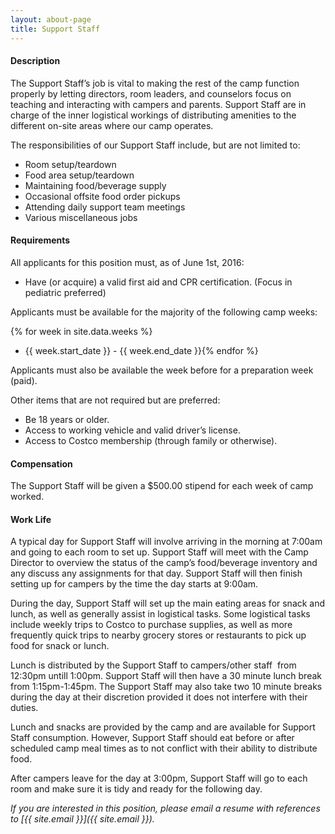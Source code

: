 ```yaml
---
layout: about-page
title: Support Staff
---
```


#### Description
The Support Staff’s job is vital to making the rest of the camp function properly by letting directors, room leaders, and counselors focus on teaching and interacting with campers and parents. Support Staff are in charge of the inner logistical workings of distributing amenities to the different on-site areas where our camp operates.

The responsibilities of our Support Staff include, but are not limited to:

- Room setup/teardown
- Food area setup/teardown
- Maintaining food/beverage supply
- Occasional offsite food order pickups
- Attending daily support team meetings
- Various miscellaneous jobs

#### Requirements

All applicants for this position must, as of June 1st, 2016:

- Have (or acquire) a valid first aid and CPR certification. (Focus in pediatric preferred)

Applicants must be available for the majority of the following camp weeks:

{% for week in site.data.weeks %}
- {{ week.start_date }} - {{ week.end_date }}{% endfor %}

Applicants must also be available the week before for a preparation week (paid).

Other items that are not required but are preferred:

- Be 18 years or older.
- Access to working vehicle and valid driver’s license.
- Access to Costco membership (through family or otherwise).

#### Compensation
The Support Staff will be given a $500.00 stipend for each week of camp worked.

#### Work Life
A typical day for Support Staff will involve arriving in the morning at 7:00am and going to each room to set up. Support Staff will meet with the Camp Director to overview the status of the camp’s food/beverage inventory and any discuss any assignments for that day. Support Staff will then finish setting up for campers by the time the day starts at 9:00am.

During the day, Support Staff will set up the main eating areas for snack and lunch, as well as generally assist in logistical tasks. Some logistical tasks include weekly trips to Costco to purchase supplies, as well as more frequently quick trips to nearby grocery stores or restaurants to pick up food for snack or lunch.

Lunch is distributed by the Support Staff to campers/other staff  from 12:30pm untill 1:00pm. Support Staff will then have a 30 minute lunch break from 1:15pm-1:45pm. The Support Staff may also take two 10 minute breaks during the day at their discretion provided it does not interfere with their duties.

Lunch and snacks are provided by the camp and are available for Support Staff consumption. However, Support Staff should eat before or after scheduled camp meal times as to not conflict with their ability to distribute food.

After campers leave for the day at 3:00pm, Support Staff will go to each room and make sure it is tidy and ready for the following day.

*If you are interested in this position, please email a resume with references to [{{ site.email }}]({{ site.email }}).*
